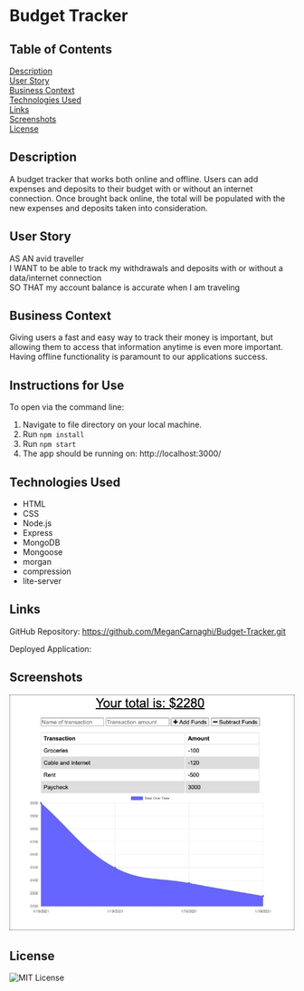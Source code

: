 # Budget Tracker

## Table of Contents

[Description](#description)  
[User Story](#user-story)  
[Business Context](#business-context)  
[Technologies Used](#technologies-used)  
[Links](#links)  
[Screenshots](#screenshots)  
[License](#license)

## Description

A budget tracker that works both online and offline. Users can add expenses and deposits to their budget with or without an internet connection. Once brought back online, the total will be populated with the new expenses and deposits taken into consideration.

## User Story

AS AN avid traveller  
I WANT to be able to track my withdrawals and deposits with or without a data/internet connection  
SO THAT my account balance is accurate when I am traveling

## Business Context

Giving users a fast and easy way to track their money is important, but allowing them to access that information anytime is even more important. Having offline functionality is paramount to our applications success.

## Instructions for Use

To open via the command line:

1. Navigate to file directory on your local machine.
2. Run `npm install`
3. Run `npm start`
4. The app should be running on: http://localhost:3000/

## Technologies Used

- HTML
- CSS
- Node.js
- Express
- MongoDB
- Mongoose
- morgan
- compression
- lite-server

## Links

GitHub Repository: https://github.com/MeganCarnaghi/Budget-Tracker.git

Deployed Application:

## Screenshots

![Screenshot](public/assets/screenshot.jpg)

## License

![MIT License](https://img.shields.io/badge/License-MIT-green)
